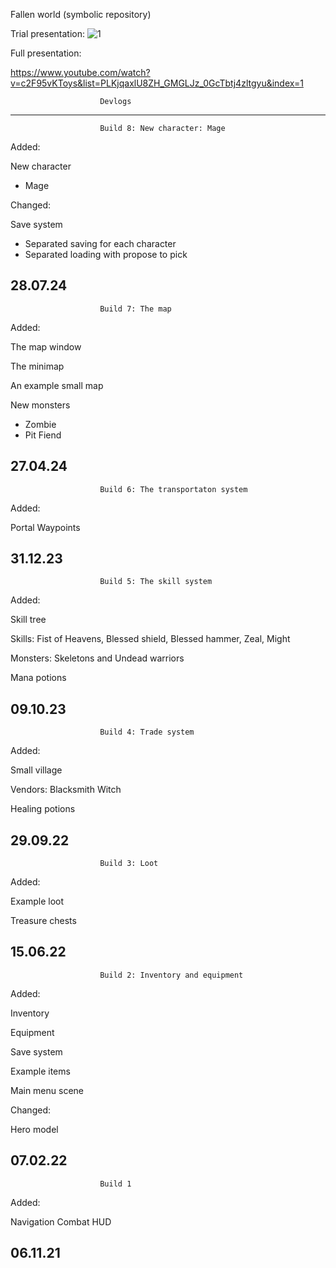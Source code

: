 Fallen world (symbolic repository)

Trial presentation:
![1](https://github.com/user-attachments/assets/7c6714b0-cd2e-41cc-8918-41646db79d9e)

Full presentation: 

https://www.youtube.com/watch?v=c2F95vKToys&list=PLKjqaxlU8ZH_GMGLJz_0GcTbtj4zltgyu&index=1

						Devlogs
------------------------------------------------------------------------------------------------------------------------------------------------------------------------

						Build 8: New character: Mage

Added:

New character
- Mage

Changed:

Save system
- Separated saving for each character
- Separated loading with propose to pick


28.07.24
------------------------------------------------------------------------------------------------------------------------------------------------------------------------

						Build 7: The map

Added:

The map window

The minimap

An example small map

New monsters
- Zombie
- Pit Fiend

27.04.24
------------------------------------------------------------------------------------------------------------------------------------------------------------------------

						Build 6: The transportaton system

Added:

Portal
Waypoints

31.12.23
------------------------------------------------------------------------------------------------------------------------------------------------------------------------

						Build 5: The skill system

Added:

Skill tree

Skills:
Fist of Heavens, Blessed shield, Blessed hammer, Zeal, Might

Monsters:
Skeletons and Undead warriors

Mana potions

09.10.23
------------------------------------------------------------------------------------------------------------------------------------------------------------------------

						Build 4: Trade system

Added:

Small village

Vendors:
Blacksmith
Witch

Healing potions

29.09.22
------------------------------------------------------------------------------------------------------------------------------------------------------------------------
						Build 3: Loot

Added:

Example loot

Treasure chests

15.06.22
-------------------------------------------------------------------------------------------------------------------------------------------------------------------------

						Build 2: Inventory and equipment
	
Added:

Inventory

Equipment

Save system

Example items

Main menu scene

Changed:

Hero model

07.02.22
-------------------------------------------------------------------------------------------------------------------------------------------------------------------------

						Build 1

Added:

Navigation
Combat
HUD

06.11.21
-------------------------------------------------------------------------------------------------------------------------------------------------------------------------
